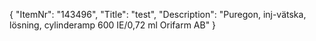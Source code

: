 {
  "ItemNr": "143496",
  "Title": "test",
  "Description": "Puregon, inj-vätska, lösning, cylinderamp 600 IE/0,72 ml Orifarm AB"
}